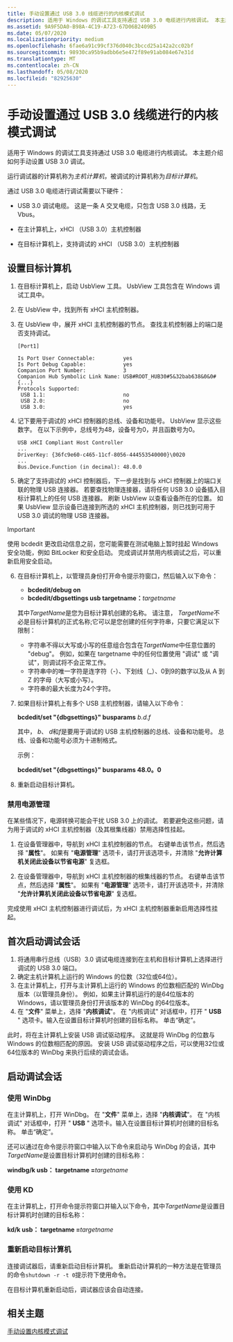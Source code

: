 ```yaml
---
title: 手动设置通过 USB 3.0 线缆进行的内核模式调试
description: 适用于 Windows 的调试工具支持通过 USB 3.0 电缆进行内核调试。 本主题介绍如何手动设置 USB 3.0 调试。
ms.assetid: 9A9F5DA0-B98A-4C19-A723-67D06B2409B5
ms.date: 05/07/2020
ms.localizationpriority: medium
ms.openlocfilehash: 6fae6a91c99cf376d040c3bccd25a142a2cc02bf
ms.sourcegitcommit: 98930ca95b9adbb6e5e472f89e91ab084e67e31d
ms.translationtype: MT
ms.contentlocale: zh-CN
ms.lasthandoff: 05/08/2020
ms.locfileid: "82925630"
---
```

# <a name="setting-up-kernel-mode-debugging-over-a-usb-30-cable-manually"></a>手动设置通过 USB 3.0 线缆进行的内核模式调试

适用于 Windows 的调试工具支持通过 USB 3.0 电缆进行内核调试。 本主题介绍如何手动设置 USB 3.0 调试。

运行调试器的计算机称为*主机计算机*，被调试的计算机称为*目标计算机*。

通过 USB 3.0 电缆进行调试需要以下硬件：

- USB 3.0 调试电缆。 这是一条 A 交叉电缆，只包含 USB 3.0 线路，无 Vbus。

- 在主计算机上，xHCI （USB 3.0）主机控制器

- 在目标计算机上，支持调试的 xHCI （USB 3.0）主机控制器

## <a name="setting-up-the-target-computer"></a>设置目标计算机

1. 在目标计算机上，启动 UsbView 工具。 UsbView 工具包含在 Windows 调试工具中。
2. 在 UsbView 中，找到所有 xHCI 主机控制器。
3. 在 UsbView 中，展开 xHCI 主机控制器的节点。 查找主机控制器上的端口是否支持调试。

    ```console
    [Port1]

    Is Port User Connectable:         yes
    Is Port Debug Capable:            yes
    Companion Port Number:            3
    Companion Hub Symbolic Link Name: USB#ROOT_HUB30#5&32bab638&0&0#{...}
    Protocols Supported:
     USB 1.1:                         no
     USB 2.0:                         no
     USB 3.0:                         yes
    ```

4. 记下要用于调试的 xHCI 控制器的总线、设备和功能号。 UsbView 显示这些数字。 在以下示例中，总线号为48，设备号为0，并且函数号为0。

    ```console
    USB xHCI Compliant Host Controller
    ...
    DriverKey: {36fc9e60-c465-11cf-8056-444553540000}\0020
    ...
    Bus.Device.Function (in decimal): 48.0.0
    ```

5. 确定了支持调试的 xHCI 控制器后，下一步是找到与 xHCI 控制器上的端口关联的物理 USB 连接器。 若要查找物理连接器，请将任何 USB 3.0 设备插入目标计算机上的任何 USB 连接器。 刷新 UsbView 以查看设备所在的位置。 如果 UsbView 显示设备已连接到所选的 xHCI 主机控制器，则已找到可用于 USB 3.0 调试的物理 USB 连接器。

> [!IMPORTANT]
> 使用 bcdedit 更改启动信息之前，您可能需要在测试电脑上暂时挂起 Windows 安全功能，例如 BitLocker 和安全启动。 完成调试并禁用内核调试之后，可以重新启用安全启动。  

6. 在目标计算机上，以管理员身份打开命令提示符窗口，然后输入以下命令：

   - **bcdedit/debug on**
   - **bcdedit/dbgsettings usb targetname：**<em>targetname</em>

   其中*TargetName*是您为目标计算机创建的名称。 请注意， *TargetName*不必是目标计算机的正式名称;它可以是您创建的任何字符串，只要它满足以下限制：

   - 字符串不得以大写或小写的任意组合包含在*TargetName*中任意位置的 "debug"。 例如，如果在 targetname 中的任何位置使用 "调试" 或 "调试"，则调试将不会正常工作。  
   - 字符串中的唯一字符是连字符（-）、下划线（\_）、0到9的数字以及从 A 到 Z 的字母（大写或小写）。
   - 字符串的最大长度为24个字符。

7. 如果目标计算机上有多个 USB 主机控制器，请输入以下命令：

   **bcdedit/set "{dbgsettings}" busparams** *b.d.f*

   其中， *b*、 *d*和*f*是要用于调试的 USB 主机控制器的总线、设备和功能号。 总线、设备和功能号必须为十进制格式。

   示例：

   **bcdedit/set "{dbgsettings}" busparams 48.0。0**

8. 重新启动目标计算机。

### <a name="disable-power-management"></a>禁用电源管理

在某些情况下，电源转换可能会干扰 USB 3.0 上的调试。 若要避免这些问题，请为用于调试的 xHCI 主机控制器（及其根集线器）禁用选择性挂起。

1. 在设备管理器中，导航到 xHCI 主机控制器的节点。 右键单击该节点，然后选择 "**属性**"。 如果有 "**电源管理**" 选项卡，请打开该选项卡，并清除 "**允许计算机关闭此设备以节省电源**" 复选框。

2. 在设备管理器中，导航到 xHCI 主机控制器的根集线器的节点。 右键单击该节点，然后选择 "**属性**"。 如果有 "**电源管理**" 选项卡，请打开该选项卡，并清除 "**允许计算机关闭此设备以节省电源**" 复选框。

完成使用 xHCI 主机控制器进行调试后，为 xHCI 主机控制器重新启用选择性挂起。

## <a name="starting-a-debugging-session-for-the-first-time"></a>首次启动调试会话

1. 将通用串行总线（USB）3.0 调试电缆连接到在主机和目标计算机上选择进行调试的 USB 3.0 端口。
2. 确定主机计算机上运行的 Windows 的位数（32位或64位）。
3. 在主计算机上，打开与主计算机上运行的 Windows 的位数相匹配的 WinDbg 版本（以管理员身份）。 例如，如果主计算机运行的是64位版本的 Windows，请以管理员身份打开该版本的 WinDbg 的64位版本。
4. 在 "**文件**" 菜单上，选择 "**内核调试**"。 在 "内核调试" 对话框中，打开 " **USB** " 选项卡。输入在设置目标计算机时创建的目标名称。 单击“确定”。 

此时，将在主计算机上安装 USB 调试驱动程序。 这就是将 WinDbg 的位数与 Windows 的位数相匹配的原因。 安装 USB 调试驱动程序之后，可以使用32位或64位版本的 WinDbg 来执行后续的调试会话。

## <a name="starting-a-debugging-session"></a>启动调试会话

### <a name="using-windbg"></a>使用 WinDbg

在主计算机上，打开 WinDbg。 在 "**文件**" 菜单上，选择 "**内核调试**"。 在 "内核调试" 对话框中，打开 " **USB** " 选项卡。输入在设置目标计算机时创建的目标名称。 单击“确定”。 

还可以通过在命令提示符窗口中输入以下命令来启动与 WinDbg 的会话，其中*TargetName*是设置目标计算机时创建的目标名称：

**windbg/k usb： targetname =**<em>targetname</em>

### <a name="using-kd"></a>使用 KD

在主计算机上，打开命令提示符窗口并输入以下命令，其中*TargetName*是设置目标计算机时创建的目标名称：

**kd/k usb： targetname =**<em>targetname</em>

### <a name="reboot-the-target-computer"></a>重新启动目标计算机

连接调试器后，请重新启动目标计算机。 重新启动计算机的一种方法是在管理员的命令`shutdown -r -t 0`提示符下使用命令。

在目标计算机重新启动后，调试器应该会自动连接。

## <a name="related-topics"></a>相关主题

[手动设置内核模式调试](setting-up-kernel-mode-debugging-in-windbg--cdb--or-ntsd.md)
